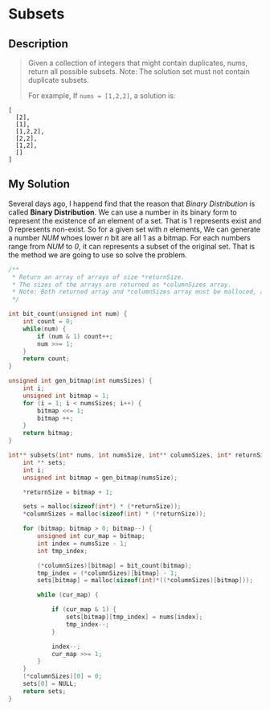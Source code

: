 # Subsets #

## Description ##
> Given a collection of integers that might contain duplicates, nums, return all possible subsets.
> Note: The solution set must not contain duplicate subsets.
> 
> For example,
> If `nums = [1,2,2]`, a solution is:
```
[
  [2],
  [1],
  [1,2,2],
  [2,2],
  [1,2],
  []
]
```

## My Solution ##
Several days ago, I happend find that the reason that *Binary Distribution* is called **Binary Distribution**. We can use a number in its binary form to represent the existence of an element of a set. That is 1 represents exist and 0 represents non-exist. So for a given set with *n* elements, We can generate a number *NUM* whoes lower *n* bit are all 1 as a bitmap. For each numbers range from *NUM* to *0*, it can represents a subset of the original set. That is the method we are going to use so solve the problem.

```c
/**
 * Return an array of arrays of size *returnSize.
 * The sizes of the arrays are returned as *columnSizes array.
 * Note: Both returned array and *columnSizes array must be malloced, assume caller calls free().
 */

int bit_count(unsigned int num) {
    int count = 0;
    while(num) {
        if (num & 1) count++;
        num >>= 1;
    }
    return count;
}

unsigned int gen_bitmap(int numsSizes) {
    int i;
    unsigned int bitmap = 1;
    for (i = 1; i < numsSizes; i++) {
        bitmap <<= 1;
        bitmap ++;
    }
    return bitmap;
}

int** subsets(int* nums, int numsSize, int** columnSizes, int* returnSize) {
    int ** sets;
    int i;
    unsigned int bitmap = gen_bitmap(numsSize);

    *returnSize = bitmap + 1;

    sets = malloc(sizeof(int*) * (*returnSize));
    *columnSizes = malloc(sizeof(int) * (*returnSize));

    for (bitmap; bitmap > 0; bitmap--) {
        unsigned int cur_map = bitmap;
        int index = numsSize - 1;
        int tmp_index;

        (*columnSizes)[bitmap] = bit_count(bitmap);
        tmp_index = (*columnSizes)[bitmap] - 1;
        sets[bitmap] = malloc(sizeof(int)*((*columnSizes)[bitmap]));

        while (cur_map) {

            if (cur_map & 1) {
                sets[bitmap][tmp_index] = nums[index];
                tmp_index--;
            }

            index--;
            cur_map >>= 1;
        }
    }
    (*columnSizes)[0] = 0;
    sets[0] = NULL;
    return sets;
}
```
